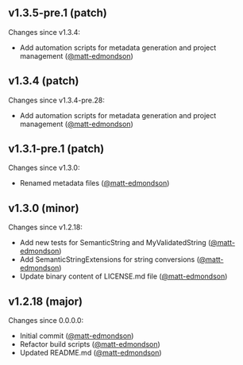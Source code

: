 ## v1.3.5-pre.1 (patch)

Changes since v1.3.4:

- Add automation scripts for metadata generation and project management ([@matt-edmondson](https://github.com/matt-edmondson))

## v1.3.4 (patch)

Changes since v1.3.4-pre.28:

- Add automation scripts for metadata generation and project management ([@matt-edmondson](https://github.com/matt-edmondson))

## v1.3.1-pre.1 (patch)

Changes since v1.3.0:

- Renamed metadata files ([@matt-edmondson](https://github.com/matt-edmondson))

## v1.3.0 (minor)

Changes since v1.2.18:

- Add new tests for SemanticString and MyValidatedString ([@matt-edmondson](https://github.com/matt-edmondson))
- Add SemanticStringExtensions for string conversions ([@matt-edmondson](https://github.com/matt-edmondson))
- Update binary content of LICENSE.md file ([@matt-edmondson](https://github.com/matt-edmondson))

## v1.2.18 (major)

Changes since 0.0.0.0:

- Initial commit ([@matt-edmondson](https://github.com/matt-edmondson))
- Refactor build scripts ([@matt-edmondson](https://github.com/matt-edmondson))
- Updated README.md ([@matt-edmondson](https://github.com/matt-edmondson))


